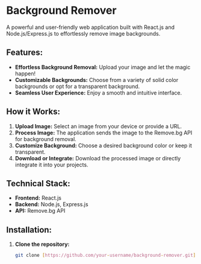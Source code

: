 # Background Remover

A powerful and user-friendly web application built with React.js and Node.js/Express.js to effortlessly remove image backgrounds.

## Features:

- **Effortless Background Removal:** Upload your image and let the magic happen!
- **Customizable Backgrounds:** Choose from a variety of solid color backgrounds or opt for a transparent background.
- **Seamless User Experience:** Enjoy a smooth and intuitive interface.

## How it Works:

1. **Upload Image:** Select an image from your device or provide a URL.
2. **Process Image:** The application sends the image to the Remove.bg API for background removal.
3. **Customize Background:** Choose a desired background color or keep it transparent.
4. **Download or Integrate:** Download the processed image or directly integrate it into your projects.

## Technical Stack:

- **Frontend:** React.js
- **Backend:** Node.js, Express.js
- **API:** Remove.bg API

## Installation:

1. **Clone the repository:**
   ```bash
   git clone [https://github.com/your-username/background-remover.git](https://github.com/your-username/background-remover.git)
   ```
